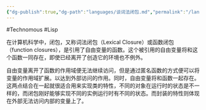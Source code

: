 ```yaml
---
{"dg-publish":true,"dg-path":"languages/谈词法闭包.md","permalink":"/languages/谈词法闭包/","created":"2023-02-16T19:22:32.000+08:00","updated":"2025-07-01T13:54:38.311+08:00"}
---
```


#Technomous #Lisp 

在计算机科学中，闭包，又称词法闭包（Lexical Closure）或函数闭包（function closures），是引用了自由变量的函数。这个被引用的自由变量将和这个函数一同存在，即使已经离开了创造它的环境也不例外。

自由变量离开了函数的作用域便无法继续访问，但是通过匿名函数的方式便可以将变量的作用域扩展。以达到外部访问的作用。同时，自由变量将和函数一起存在。这两点结合在一起就很适合用来实现类的特性，不同的对象在运行时的状态是不一样的，而闭包刚好能够实现不同的实例运行时有不同的状态。而封装的特性则体现在外部无法访问内部的变量上了。